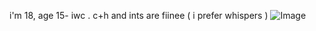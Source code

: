 
i'm 18, age 15- iwc . c+h and ints are fiinee ( i prefer whispers )
![Image](https://github.com/user-attachments/assets/0c1a6eef-1650-4682-88e7-05920fa757a5)

       

